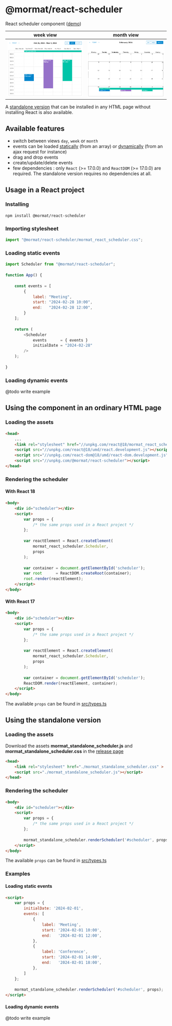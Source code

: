 # @mormat/react-scheduler 

React scheduler component ([demo](https://mormat.github.io/react-scheduler/))

week view                 | month view
:-------------------------:|:-------------------------:
![preview](docs/week-view.png) | ![preview](docs/month-view.png)

A [standalone version](#using-the-standalone-version) that can be installed in any HTML page without installing React is also available. 

## Available features
- switch between views `day`, `week` or `month`
- events can be loaded [statically](#loading-static-events) (from an array) or [dynamically](#loading-dynamic-events) (from an ajax request for instance)
- drag and drop events
- create/update/delete events
- few dependencies : only `React` (>= 17.0.0) and `ReactDOM` (>= 17.0.0) are required. The standalone version requires no dependencies at all.


## Usage in a React project

### Installing

```
npm install @mormat/react-scheduler
```

### Importing stylesheet
```js
import "@mormat/react-scheduler/mormat_react_scheduler.css";
```

### Loading static events

```js
import Scheduler from "@mormat/react-scheduler";

function App() {
    
    const events = [
        {
            label: "Meeting",
            start: "2024-02-28 10:00",
            end:   "2024-02-28 12:00",
        }
    ];

    return (
        <Scheduler 
            events      = { events } 
            initialDate = "2024-02-28"
        />
    );
    
}
```

### Loading dynamic events

@todo write example

## Using the component in an ordinary HTML page

### Loading the assets

```html
<head>
    ...
    <link rel="stylesheet" href="//unpkg.com/react@18/mormat_react_scheduler.css">
    <script src="//unpkg.com/react@18/umd/react.development.js"></script>
    <script src="//unpkg.com/react-dom@18/umd/react-dom.development.js"></script>
    <script src="//unpkg.com/@mormat/react-scheduler"></script>
</head>
```

### Rendering the scheduler

#### With React 18
```html
<body>
    <div id="scheduler"></div>
    <script>
        var props = { 
            /* the same props used in a React project */ 
        };

        var reactElement = React.createElement(
            mormat_react_scheduler.Scheduler, 
            props
        );

        var container = document.getElementById('scheduler');
        var root      = ReactDOM.createRoot(container);
        root.render(reactElement);
    </script>
</body>
```

#### With React 17
```html
<body>
    <div id="scheduler"></div>
    <script>
        var props = { 
            /* the same props used in a React project */ 
        };

        var reactElement = React.createElement(
            mormat_react_scheduler.Scheduler, 
            props
        );

        var container = document.getElementById('scheduler');
        ReactDOM.render(reactElement, container);
    </script>
</body>
```

The available `props` can be found in [src/types.ts](src/types.ts)

## Using the standalone version

### Loading the assets

Download the assets **mormat_standalone_scheduler.js** and **mormat_standalone_scheduler.css** in the [release page](https://github.com/mormat/react-scheduler/releases/latest)

```html
<head>
    <link rel="stylesheet" href="./mormat_standalone_scheduler.css" >
    <script src="./mormat_standalone_scheduler.js"></script>
</head>
```

### Rendering the scheduler

```html
<body>
    <div id="scheduler"></div>
    <script>
        var props = { 
            /* the same props used in a React project */ 
        };

        mormat_standalone_scheduler.renderScheduler('#scheduler', props);
    </script>
</body>
```

The available `props` can be found in [src/types.ts](src/types.ts)

### Examples
#### Loading static events

```html
<script>
    var props = { 
        initialDate: '2024-02-01',
        events: [
            {
                label: 'Meeting',
                start: '2024-02-01 10:00',
                end:   '2024-02-01 12:00',
            },
            {
                label: 'Conference',
                start: '2024-02-01 14:00',
                end:   '2024-02-01 18:00',
            },
        ]
    };

    mormat_standalone_scheduler.renderScheduler('#scheduler', props);
</script>
```    

#### Loading dynamic events

@todo write example
